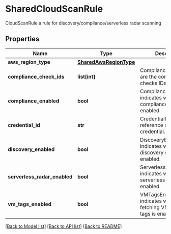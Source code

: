 # SharedCloudScanRule

CloudScanRule a rule for discovery/compliance/serverless radar scanning

## Properties
Name | Type | Description | Notes
------------ | ------------- | ------------- | -------------
**aws_region_type** | [**SharedAwsRegionType**](SharedAwsRegionType.md) |  | [optional] 
**compliance_check_ids** | **list[int]** | ComplianceCheckIDs are the compliance checks IDs.  | [optional] 
**compliance_enabled** | **bool** | ComplianceEnabled indicates whether compliance scan is enabled.  | [optional] 
**credential_id** | **str** | CredentialID is the id reference of the credential.  | [optional] 
**discovery_enabled** | **bool** | DiscoveryEnabled indicates whether discovery scan is enabled.  | [optional] 
**serverless_radar_enabled** | **bool** | ServerlessRadarEnabled indicates whether serverless radar scan is enabled.  | [optional] 
**vm_tags_enabled** | **bool** | VMTagsEnabled indicates whether fetching VM instance tags is enabled.  | [optional] 

[[Back to Model list]](../README.md#documentation-for-models) [[Back to API list]](../README.md#documentation-for-api-endpoints) [[Back to README]](../README.md)


